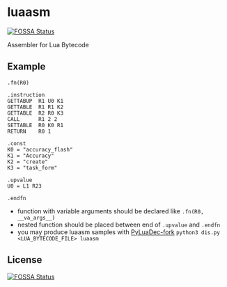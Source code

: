 # luaasm
[![FOSSA Status](https://app.fossa.io/api/projects/git%2Bgithub.com%2Fcoderfox%2Fluaasm.svg?type=shield)](https://app.fossa.io/projects/git%2Bgithub.com%2Fcoderfox%2Fluaasm?ref=badge_shield)


Assembler for Lua Bytecode

## Example

```
.fn(R0)

.instruction
GETTABUP  R1 U0 K1
GETTABLE  R1 R1 K2
GETTABLE  R2 R0 K3
CALL      R1 2 2
SETTABLE  R0 K0 R1
RETURN    R0 1

.const
K0 = "accuracy_flash"
K1 = "Accuracy"
K2 = "create"
K3 = "task_form"

.upvalue
U0 = L1 R23

.endfn
```

- function with variable arguments should be declared like `.fn(R0, __va_args__)`
- nested function should be placed between end of `.upvalue` and `.endfn`
- you may produce luaasm samples with [PyLuaDec-fork](https://github.com/coderfox/PyLuaDec) `python3 dis.py <LUA_BYTECODE_FILE> luaasm`


## License
[![FOSSA Status](https://app.fossa.io/api/projects/git%2Bgithub.com%2Fcoderfox%2Fluaasm.svg?type=large)](https://app.fossa.io/projects/git%2Bgithub.com%2Fcoderfox%2Fluaasm?ref=badge_large)